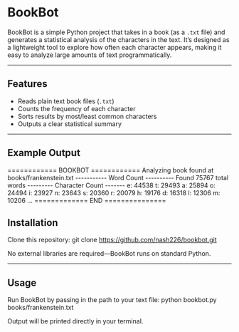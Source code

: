 # BookBot

BookBot is a simple Python project that takes in a book (as a `.txt` file) and generates a statistical analysis of the characters in the text. It’s designed as a lightweight tool to explore how often each character appears, making it easy to analyze large amounts of text programmatically.

---

## Features
- Reads plain text book files (`.txt`)
- Counts the frequency of each character
- Sorts results by most/least common characters
- Outputs a clear statistical summary

---

## Example Output

============ BOOKBOT ============
Analyzing book found at books/frankenstein.txt
----------- Word Count ----------
Found 75767 total words
--------- Character Count -------
e: 44538
t: 29493
a: 25894
o: 24494
i: 23927
n: 23643
s: 20360
r: 20079
h: 19176
d: 16318
l: 12306
m: 10206
...
============= END ===============


## Installation

Clone this repository:
git clone https://github.com/nash226/bookbot.git

No external libraries are required—BookBot runs on standard Python.

---

## Usage

Run BookBot by passing in the path to your text file:
python bookbot.py books/frankenstein.txt

Output will be printed directly in your terminal.
